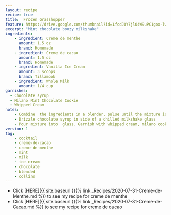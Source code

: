 ```yaml
---
layout: recipe
recipe: true
title:  Frozen Grasshopper
feature: https://drive.google.com/thumbnail?id=1fcdJOY7jlO4W9uPC1gox-lww7qmrlKO6
excerpt: "Mint chocolate boozy milkshake"
ingredients:
    - ingredient: Creme de menthe
      amount: 1.5 oz
      brand: Homemade
    - ingredient: Creme de cacao
      amount: 1.5 oz
      brand: Homemade
    - ingredient: Vanilla Ice Cream
      amount: 3 scoops
      brand: Tillamook
    - ingredient: Whole Milk
      amount: 1/4 cup
garnishes:
  - Chocolate syrup
  - Milano Mint Chocolate Cookie
  - Whipped Cream
notes:
    - Combine  the ingredients in a blender, pulse until the mixture is smooth
    - Drizzle chocolate syrup in side of a chilled milkshake glass
    - Pour mixture into  glass. Garnish with whipped cream, milano cookie, and a straw
version: 1
tag:
    - cocktail
    - creme-de-cacao
    - creme-de-menthe
    - mint
    - milk
    - ice-cream
    - chocolate
    - blended
    - collins
---
```


- Click [HERE]({{ site.baseurl }}{% link _Recipes/2020-07-31-Creme-de-Menthe.md %}) to see my recipe for creme de menthe
- Click [HERE]({{ site.baseurl }}{% link _Recipes/2020-07-31-Creme-de-Cacao.md %}) to see my recipe for creme de cacao